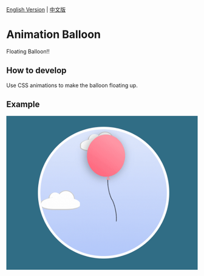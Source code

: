 [English Version](https://github.com/sherry-huang/animation-balloon/blob/main/README.md) | [中文版](https://github.com/sherry-huang/animation-balloon/blob/main/README.zh-TW.md)

# Animation Balloon

Floating Balloon!!

## How to develop

Use CSS animations to make the balloon floating up.

## Example

![gif](https://github.com/sherry-huang/animation-balloon/blob/main/introduction.gif)

